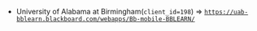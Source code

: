  - University of Alabama at Birmingham(`client_id=198`) => [`https://uab-bblearn.blackboard.com/webapps/Bb-mobile-BBLEARN/`](https://uab-bblearn.blackboard.com/webapps/Bb-mobile-BBLEARN/)
